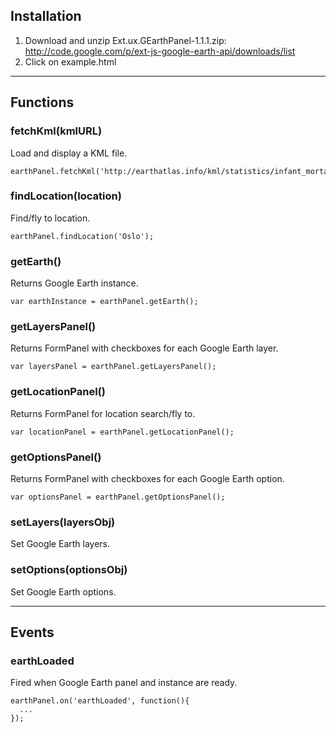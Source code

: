 ## Installation ##

  1. Download and unzip Ext.ux.GEarthPanel-1.1.1.zip: http://code.google.com/p/ext-js-google-earth-api/downloads/list
  1. Click on example.html


---


## Functions ##

### fetchKml(kmlURL) ###
Load and display a KML file.

```
earthPanel.fetchKml('http://earthatlas.info/kml/statistics/infant_mortality_rate_2005_prism.kmz');
```

### findLocation(location) ###
Find/fly to location.

```
earthPanel.findLocation('Oslo');
```

### getEarth() ###
Returns Google Earth instance.

```
var earthInstance = earthPanel.getEarth();
```

### getLayersPanel() ###
Returns FormPanel with checkboxes for each Google Earth layer.

```
var layersPanel = earthPanel.getLayersPanel();
```

### getLocationPanel() ###
Returns FormPanel for location search/fly to.

```
var locationPanel = earthPanel.getLocationPanel();
```

### getOptionsPanel() ###
Returns FormPanel with checkboxes for each Google Earth option.

```
var optionsPanel = earthPanel.getOptionsPanel();
```

### setLayers(layersObj) ###
Set Google Earth layers.

### setOptions(optionsObj) ###
Set Google Earth options.


---


## Events ##

### earthLoaded ###

Fired when Google Earth panel and instance are ready.

```
earthPanel.on('earthLoaded', function(){
  ...
});
```
